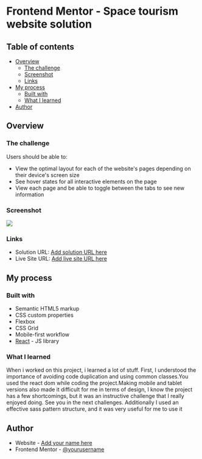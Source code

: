 # Frontend Mentor - Space tourism website solution


## Table of contents

- [Overview](#overview)
  - [The challenge](#the-challenge)
  - [Screenshot](#screenshot)
  - [Links](#links)
- [My process](#my-process)
  - [Built with](#built-with)
  - [What I learned](#what-i-learned)
- [Author](#author)




## Overview

### The challenge

Users should be able to:

- View the optimal layout for each of the website's pages depending on their device's screen size
- See hover states for all interactive elements on the page
- View each page and be able to toggle between the tabs to see new information

### Screenshot

![](./screenshot.jpg)



### Links

- Solution URL: [Add solution URL here](https://your-solution-url.com)
- Live Site URL: [Add live site URL here](https://your-live-site-url.com)

## My process

### Built with

- Semantic HTML5 markup
- CSS custom properties
- Flexbox
- CSS Grid
- Mobile-first workflow
- [React](https://reactjs.org/) - JS library




### What I learned

When i worked on this project, i learned a lot of stuff. First, I understood the importance of avoiding code duplication and using common classes.You used the react dom while coding the project.Making mobile and tablet versions also made it difficult for me in terms of design, I know the project has a few shortcomings, but it was an instructive challenge that I really enjoyed doing. See you in the next challenges. Additionally I used an effective sass pattern structure, and it was very useful for me to use it



## Author

- Website - [Add your name here](https://www.guneyunay.com)
- Frontend Mentor - [@yourusername](https://www.frontendmentor.io/profile/unaygney)


